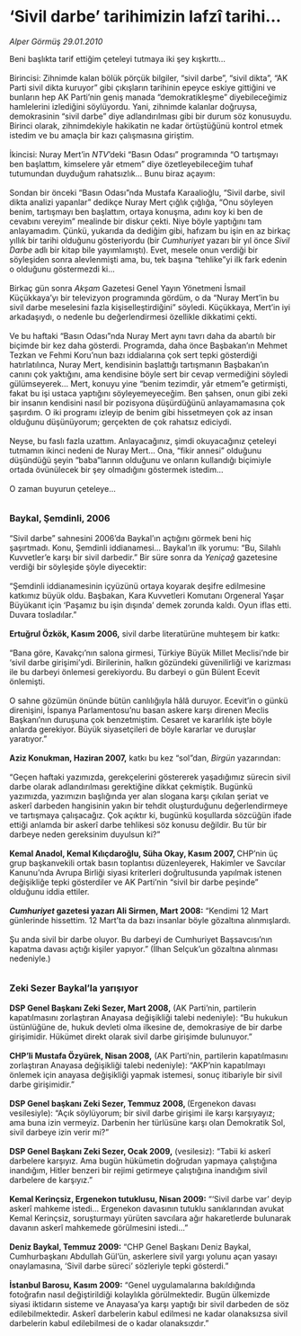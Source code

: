 # ‘Sivil darbe’ tarihimizin lafzî tarihi...

*Alper Görmüş 29.01.2010*

<div class="taraf_structure_2col_1zq">
<div class="margen_n">



 <p>Beni başlıkta tarif ettiğim çeteleyi tutmaya iki şey kışkırttı... <br/><br/>Birincisi: Zihnimde kalan bölük pörçük bilgiler, “sivil darbe”, “sivil dikta”, “AK Parti sivil dikta kuruyor” gibi çıkışların tarihinin epeyce eskiye gittiğini ve bunların hep AK Parti’nin geniş manada “demokratikleşme” diyebileceğimiz hamlelerini izlediğini söylüyordu. Yani, zihnimde kalanlar doğruysa, demokrasinin “sivil darbe” diye adlandırılması gibi bir durum söz konusuydu. Birinci olarak, zihnimdekiyle hakikatin ne kadar örtüştüğünü kontrol etmek istedim ve bu amaçla bir kazı çalışmasına giriştim. <br/><br/>İkincisi: Nuray Mert’in <i>NTV</i>’deki “Basın Odası” programında “O tartışmayı ben başlattım, kimselere yâr etmem” diye özetleyebileceğim tuhaf tutumundan duyduğum rahatsızlık... Bunu biraz açayım: <br/><br/>Sondan bir önceki “Basın Odası”nda Mustafa Karaalioğlu, “Sivil darbe, sivil dikta analizi yapanlar” dedikçe Nuray Mert çığlık çığlığa, “Onu söyleyen benim, tartışmayı ben başlattım, ortaya konuşma, adını koy ki ben de cevabını vereyim” mealinde bir diskur çekti. Niye böyle yaptığını tam anlayamadım. Çünkü, yukarıda da dediğim gibi, hafızam bu işin en az birkaç yıllık bir tarihi olduğunu gösteriyordu (bir <i>Cumhuriyet </i>yazarı bir yıl önce <i>Sivil Darbe</i> adlı bir kitap bile yayımlamıştı). Evet, mesele onun verdiği bir söyleşiden sonra alevlenmişti ama, bu, tek başına “tehlike”yi ilk fark edenin o olduğunu göstermezdi ki... <br/><br/>Birkaç gün sonra <i>Akşam </i>Gazetesi Genel Yayın Yönetmeni İsmail Küçükkaya’yı bir televizyon programında gördüm, o da “Nuray Mert’in bu sivil darbe meselesini fazla kişiselleştirdiğini” söyledi. Küçükkaya, Mert’in iyi arkadaşıydı, o nedenle bu değerlendirmesi özellikle dikkatimi çekti. <br/><br/>Ve bu haftaki “Basın Odası”nda Nuray Mert aynı tavrı daha da abartılı bir biçimde bir kez daha gösterdi. Programda, daha önce Başbakan’ın Mehmet Tezkan ve Fehmi Koru’nun bazı iddialarına çok sert tepki gösterdiği hatırlatılınca, Nuray Mert, kendisinin başlattığı tartışmanın Başbakan’ın canını çok yaktığını, ama kendisine böyle sert bir cevap vermediğini söyledi gülümseyerek... Mert, konuyu yine “benim tezimdir, yâr etmem”e getirmişti, fakat bu işi ustaca yaptığını söyleyemeyeceğim. Ben şahsen, onun gibi zeki bir insanın kendisini nasıl bir pozisyona düşürdüğünü anlayamamasına çok şaşırdım. O iki programı izleyip de benim gibi hissetmeyen çok az insan olduğunu düşünüyorum; gerçekten de çok rahatsız ediciydi. <br/><br/>Neyse, bu faslı fazla uzattım. Anlayacağınız, şimdi okuyacağınız çeteleyi tutmamın ikinci nedeni de Nuray Mert... Ona, “fikir annesi” olduğunu düşündüğü şeyin “baba”larının olduğunu ve onların kullandığı biçimiyle ortada övünülecek bir şey olmadığını göstermek istedim... <br/><br/>O zaman buyurun çeteleye...<b> <br/><br/><br/><font size="3">Baykal, Şemdinli, 2006</font></b> <br/><br/>“Sivil darbe” sahnesini 2006’da Baykal’ın açtığını görmek beni hiç şaşırtmadı. Konu, Şemdinli iddianamesi... Baykal’ın ilk yorumu: “Bu, Silahlı Kuvvetler’e karşı bir sivil darbedir.” Bir süre sonra da <i>Yeniçağ</i> gazetesine verdiği bir söyleşide şöyle diyecektir: <br/><br/>“Şemdinli iddianamesinin içyüzünü ortaya koyarak deşifre edilmesine katkımız büyük oldu. Başbakan, Kara Kuvvetleri Komutanı Orgeneral Yaşar Büyükanıt için ‘Paşamız bu işin dışında’ demek zorunda kaldı. Oyun iflas etti. Duvara tosladılar.”<b> <br/><br/>Ertuğrul Özkök, Kasım 2006,</b> sivil darbe literatürüne muhteşem bir katkı: <br/><br/>“Bana göre, Kavakçı’nın salona girmesi, Türkiye Büyük Millet Meclisi’nde bir ‘sivil darbe girişimi’ydi. Birilerinin, halkın gözündeki güvenilirliği ve karizması ile bu darbeyi önlemesi gerekiyordu. Bu darbeyi o gün Bülent Ecevit önlemişti. <br/><br/>O sahne gözümün önünde bütün canlılığıyla hâlâ duruyor. Ecevit’in o günkü direnişini, İspanya Parlamentosu’nu basan askere karşı direnen Meclis Başkanı’nın duruşuna çok benzetmiştim. Cesaret ve kararlılık işte böyle anlarda gerekiyor. Büyük siyasetçileri de böyle kararlar ve duruşlar yaratıyor.”<b> <br/><br/>Aziz Konukman, Haziran 2007,</b> katkı bu kez “sol”dan, <i>Birgün </i>yazarından: <br/><br/>“Geçen haftaki yazımızda, gerekçelerini göstererek yaşadığımız sürecin sivil darbe olarak adlandırılması gerektiğine dikkat çekmiştik. Bugünkü yazımızda, yazımızın başlığında yer alan slogana karşı çıkılan şeriat ve askerî darbeden hangisinin yakın bir tehdit oluşturduğunu değerlendirmeye ve tartışmaya çalışacağız. Çok açıktır ki, bugünkü koşullarda sözcüğün ifade ettiği anlamda bir askerî darbe tehlikesi söz konusu değildir. Bu tür bir darbeye neden gereksinim duyulsun ki?” <b><br/><br/>Kemal Anadol, Kemal Kılıçdaroğlu, Süha Okay, Kasım 2007, </b>CHP’nin üç grup başkanvekili ortak basın toplantısı düzenleyerek, Hakimler ve Savcılar Kanunu’nda Avrupa Birliği siyasi kriterleri doğrultusunda yapılmak istenen değişikliğe tepki gösterdiler ve AK Parti’nin “sivil bir darbe peşinde” olduğunu iddia ettiler.<b><i> <br/><br/>Cumhuriyet</i> gazetesi yazarı Ali Sirmen, Mart 2008:</b> “Kendimi 12 Mart günlerinde hissettim. 12 Mart’ta da bazı insanlar böyle gözaltına alınmışlardı. <br/><br/>Şu anda sivil bir darbe oluyor. Bu darbeyi de Cumhuriyet Başsavcısı’nın kapatma davası açtığı kişiler yapıyor.” (İlhan Selçuk’un gözaltına alınması nedeniyle.)<b> <br/><br/><br/><font size="3">Zeki Sezer Baykal’la yarışıyor</font> <br/><br/>DSP Genel Başkanı Zeki Sezer, Mart 2008,</b> (AK Parti’nin, partilerin kapatılmasını zorlaştıran Anayasa değişikliği talebi nedeniyle): “Bu hukukun üstünlüğüne de, hukuk devleti olma ilkesine de, demokrasiye de bir darbe girişimidir. Hükümet direkt olarak sivil darbe girişimde bulunuyor.” <b><br/><br/>CHP’li Mustafa Özyürek, Nisan 2008,</b> (AK Parti’nin, partilerin kapatılmasını zorlaştıran Anayasa değişikliği talebi nedeniyle): “AKP’nin kapatılmayı önlemek için anayasa değişikliği yapmak istemesi, sonuç itibariyle bir sivil darbe girişimidir.”<b> <br/><br/>DSP Genel başkanı Zeki Sezer, Temmuz 2008, </b>(Ergenekon davası vesilesiyle): “Açık söylüyorum; bir sivil darbe girişimi ile karşı karşıyayız; ama buna izin vermeyiz. Darbenin her türlüsüne karşı olan Demokratik Sol, sivil darbeye izin verir mi?” <b><br/><br/>DSP Genel Başkanı Zeki Sezer, Ocak 2009,</b> (vesilesiz): “Tabii ki askerî darbelere karşıyız. Ama bugün hükümetin doğrudan yapmaya çalıştığına inandığım, Hitler benzeri bir rejimi getirmeye çalıştığına inandığım sivil darbelere de karşıyız.”<b> <br/><br/>Kemal Kerinçsiz, Ergenekon tutuklusu, Nisan 2009:</b> “‘Sivil darbe var’ deyip askerî mahkeme istedi... Ergenekon davasının tutuklu sanıklarından avukat Kemal Kerinçsiz, soruşturmayı yürüten savcılara ağır hakaretlerde bulunarak davanın askerî mahkemede görülmesini istedi...” <b><br/><br/>Deniz Baykal, Temmuz 2009:</b> “CHP Genel Başkanı Deniz Baykal, Cumhurbaşkanı Abdullah Gül’ün, askerlere sivil yargı yolunu açan yasayı onaylamasına, ‘Sivil darbe süreci’ sözleriyle tepki gösterdi.”<b> <br/><br/>İstanbul Barosu, Kasım 2009:</b> “Genel uygulamalarına bakıldığında fotoğrafın nasıl değiştirildiği kolaylıkla görülmektedir. Bugün ülkemizde siyasi iktidarın sisteme ve Anayasa’ya karşı yaptığı bir sivil darbeden de söz edilebilmektedir. Askerî darbelerin kabul edilmesi ne kadar olanaksızsa sivil darbelerin kabul edilebilmesi de o kadar olanaksızdır.”</p>
<br/>
<br/>
<br/>



<br/>


<div id="taraf_not">
</div>

</div>


</div>

